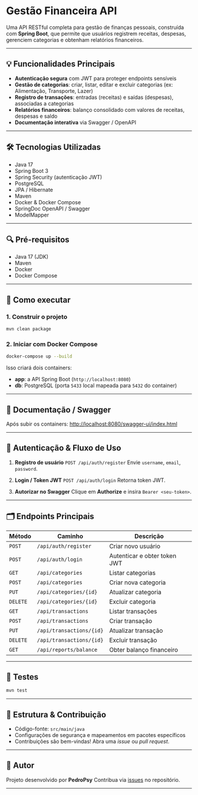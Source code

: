 # Gestão Financeira API

Uma API RESTful completa para gestão de finanças pessoais, construída com **Spring Boot**, que permite que usuários registrem receitas, despesas, gerenciem categorias e obtenham relatórios financeiros.

---

## 💡 Funcionalidades Principais

* **Autenticação segura** com JWT para proteger endpoints sensíveis
* **Gestão de categorias**: criar, listar, editar e excluir categorias (ex: Alimentação, Transporte, Lazer)
* **Registro de transações**: entradas (receitas) e saídas (despesas), associadas a categorias
* **Relatórios financeiros**: balanço consolidado com valores de receitas, despesas e saldo
* **Documentação interativa** via Swagger / OpenAPI

---

## 🛠 Tecnologias Utilizadas

* Java 17
* Spring Boot 3
* Spring Security (autenticação JWT)
* PostgreSQL
* JPA / Hibernate
* Maven
* Docker & Docker Compose
* SpringDoc OpenAPI / Swagger
* ModelMapper

---

## 🔍 Pré-requisitos

* Java 17 (JDK)
* Maven
* Docker
* Docker Compose

---

## 🚀 Como executar

### 1. Construir o projeto

```bash
mvn clean package
```

### 2. Iniciar com Docker Compose

```bash
docker-compose up --build
```

Isso criará dois containers:

* **app**: a API Spring Boot (`http://localhost:8080`)
* **db**: PostgreSQL (porta `5433` local mapeada para `5432` do container)

---

## 📄 Documentação / Swagger

Após subir os containers:
[http://localhost:8080/swagger-ui/index.html](http://localhost:8080/swagger-ui/index.html)

---

## 🔐 Autenticação & Fluxo de Uso

1. **Registro de usuário**
   `POST /api/auth/register`
   Envie `username`, `email`, `password`.

2. **Login / Token JWT**
   `POST /api/auth/login`
   Retorna token JWT.

3. **Autorizar no Swagger**
   Clique em **Authorize** e insira `Bearer <seu-token>`.

---

## 🗂 Endpoints Principais

| Método   | Caminho                  | Descrição                    |
| -------- | ------------------------ | ---------------------------- |
| `POST`   | `/api/auth/register`     | Criar novo usuário           |
| `POST`   | `/api/auth/login`        | Autenticar e obter token JWT |
| `GET`    | `/api/categories`        | Listar categorias            |
| `POST`   | `/api/categories`        | Criar nova categoria         |
| `PUT`    | `/api/categories/{id}`   | Atualizar categoria          |
| `DELETE` | `/api/categories/{id}`   | Excluir categoria            |
| `GET`    | `/api/transactions`      | Listar transações            |
| `POST`   | `/api/transactions`      | Criar transação              |
| `PUT`    | `/api/transactions/{id}` | Atualizar transação          |
| `DELETE` | `/api/transactions/{id}` | Excluir transação            |
| `GET`    | `/api/reports/balance`   | Obter balanço financeiro     |

---

## 🧪 Testes

```bash
mvn test
```

---

## 🧰 Estrutura & Contribuição

* Código-fonte: `src/main/java`
* Configurações de segurança e mapeamentos em pacotes específicos
* Contribuições são bem-vindas! Abra uma *issue* ou *pull request*.

---

## 🙋 Autor

Projeto desenvolvido por **PedroPsy**
Contribua via [issues](https://github.com/PedroPsy/Gestao-Financeira/issues) no repositório.

---
